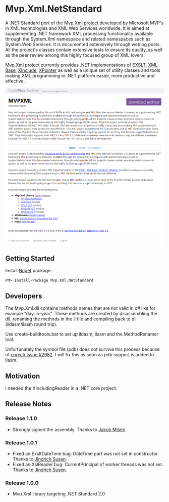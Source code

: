 # Mvp.Xml.NetStandard
A .NET Standard port of the [Mvp.Xml project](https://archive.codeplex.com/?p=mvpxml) developed by Microsoft MVP's in XML technologies 
and XML Web Services worldwide. It is aimed at supplementing .NET framework XML processing functionality available through the System.Xml 
namespace and related namespaces such as System.Web.Services. It is documented extensively through weblog posts. All the project's 
classes contain extensive tests to ensure its quality, as well as the peer review among this highly focused group of XML lovers.

Mvp.Xml project currently provides .NET implementations of [EXSLT](http://www.exslt.org/), [XML Base](http://www.w3.org/TR/xmlbase/), 
[XInclude](http://www.w3.org/TR/xinclude/), [XPointer](http://www.w3.org/TR/xptr-framework/) as well as a unique set of utility classes 
and tools making XML programming in .NET platform easier, more productive and effective.

[![Mvp.Xml Codeplex Archive](codeplex-archive.png "Mvp.Xml Codeplex Archive")](https://archive.codeplex.com/?p=mvpxml)

## Getting Started ##
Install [Nuget](https://www.nuget.org/packages/Usenet) package:
```
PM> Install-Package Mvp.Xml.NetStandard
```

## Developers
The Mvp.Xml.dll contains methods names that are not valid in c# like
for example "day-in-year". These methods are created by disassembling the dll,
renaming the methods in the il file and compiling back to dll (ildasm/ilasm round trip).

Use create-buildtools.bat to set up ildasm, ilasm and the MethodRenamer tool.

Unfortunately the symbol file (pdb) does not survive this process because of [coreclr issue #2982](https://github.com/dotnet/coreclr/issues/2982).
I will fix this as soon as pdb support is added to ilasm.

## Motivation ##
I needed the XIncludingReader in a .NET core project.

## Release Notes ##
### Release 1.1.0 ###
- Strongly signed the assembly. Thanks to [Jakub Míšek](https://github.com/jakubmisek).
### Release 1.0.1 ###
- Fixed an ExsltDateTime bug: DateTime part was not set in constructor. Thanks to [Jindrich Susen](https://github.com/JindrichSusen).
- Fixed an XslReader bug: CurrentPrincipal of worker threads was not set. Thanks to [Jindrich Susen](https://github.com/JindrichSusen). 
### Release 1.0.0 ###
- Mvp.Xml library targeting .NET Standard 2.0
